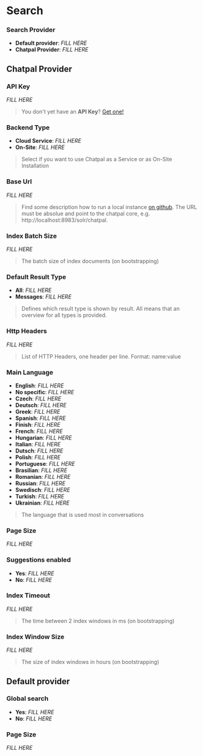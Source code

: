 # Search

### Search Provider

- **Default provider**: _FILL HERE_
- **Chatpal Provider**: _FILL HERE_


## Chatpal Provider


### API Key

_FILL HERE_

> You don't yet have an <strong>API Key</strong>? <a class="chatpal-admin-link" href="./admin/chatpal">Get one!</a>


### Backend Type

- **Cloud Service**: _FILL HERE_
- **On-Site**: _FILL HERE_

> Select if you want to use Chatpal as a Service or as On-Site Installation


### Base Url

_FILL HERE_

> Find some description how to run a local instance <a target="_blank" class="chatpal-admin-link" href="https://github.com/chatpal/chatpal-search-standalone">on github</a>. The URL must be absolue and point to the chatpal core, e.g. http://localhost:8983/solr/chatpal.


### Index Batch Size

_FILL HERE_

> The batch size of index documents (on bootstrapping)


### Default Result Type

- **All**: _FILL HERE_
- **Messages**: _FILL HERE_

> Defines which result type is shown by result. All means that an overview for all types is provided.


### Http Headers

_FILL HERE_

> List of HTTP Headers, one header per line. Format: name:value


### Main Language

- **English**: _FILL HERE_
- **No specific**: _FILL HERE_
- **Czech**: _FILL HERE_
- **Deutsch**: _FILL HERE_
- **Greek**: _FILL HERE_
- **Spanish**: _FILL HERE_
- **Finish**: _FILL HERE_
- **French**: _FILL HERE_
- **Hungarian**: _FILL HERE_
- **Italian**: _FILL HERE_
- **Dutsch**: _FILL HERE_
- **Polish**: _FILL HERE_
- **Portuguese**: _FILL HERE_
- **Brasilian**: _FILL HERE_
- **Romanian**: _FILL HERE_
- **Russian**: _FILL HERE_
- **Swedisch**: _FILL HERE_
- **Turkish**: _FILL HERE_
- **Ukrainian**: _FILL HERE_

> The language that is used most in conversations


### Page Size

_FILL HERE_


### Suggestions enabled

- **Yes**: _FILL HERE_
- **No**: _FILL HERE_


### Index Timeout

_FILL HERE_

> The time between 2 index windows in ms (on bootstrapping)


### Index Window Size

_FILL HERE_

> The size of index windows in hours (on bootstrapping)


## Default provider


### Global search

- **Yes**: _FILL HERE_
- **No**: _FILL HERE_


### Page Size

_FILL HERE_

